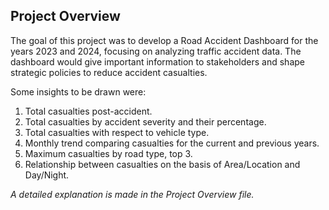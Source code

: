 ## Project Overview

The goal of this project was to develop a Road Accident Dashboard for the years 2023 and 2024, focusing on analyzing traffic accident data. The dashboard would give important information to stakeholders and shape strategic policies to reduce accident casualties.

Some insights to be drawn were:
1. Total casualties post-accident.
2. Total casualties by accident severity and their percentage.
3. Total casualties with respect to vehicle type.
4. Monthly trend comparing casualties for the current and previous years.
5. Maximum casualties by road type, top 3.
6. Relationship between casualties on the basis of Area/Location and Day/Night.

_A detailed explanation is made in the Project Overview file._
